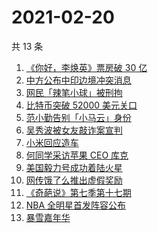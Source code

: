# 2021-02-20

共 13 条

<!-- BEGIN -->
<!-- 最后更新时间 Sat Feb 20 2021 15:04:13 GMT+0800 (CST) -->
1. [《你好，李焕英》票房破 30 亿](https://www.zhihu.com/search?q=你好李焕英)
1. [中方公布中印边境冲突消息](https://www.zhihu.com/search?q=加勒万河谷)
1. [网民「辣笔小球」被刑拘](https://www.zhihu.com/search?q=辣笔小球)
1. [比特币突破 52000 美元关口](https://www.zhihu.com/search?q=比特币)
1. [范小勤告别「小马云」身份](https://www.zhihu.com/search?q=小马云)
1. [吴秀波被女友敲诈案宣判](https://www.zhihu.com/search?q=吴秀波)
1. [小米回应造车](https://www.zhihu.com/search?q=小米造车)
1. [何同学采访苹果 CEO 库克](https://www.zhihu.com/search?q=何同学采访库克)
1. [美国毅力号成功着陆火星](https://www.zhihu.com/search?q=毅力号)
1. [网传饿了么推出虚假奖励](https://www.zhihu.com/search?q=饿了么奖励活动)
1. [《奇葩说》第七季第十七期](https://www.zhihu.com/search?q=奇葩说)
1. [NBA  全明星首发阵容公布](https://www.zhihu.com/search?q=nba全明星)
1. [暴雪嘉年华](https://www.zhihu.com/search?q=暴雪嘉年华)
<!-- END -->
